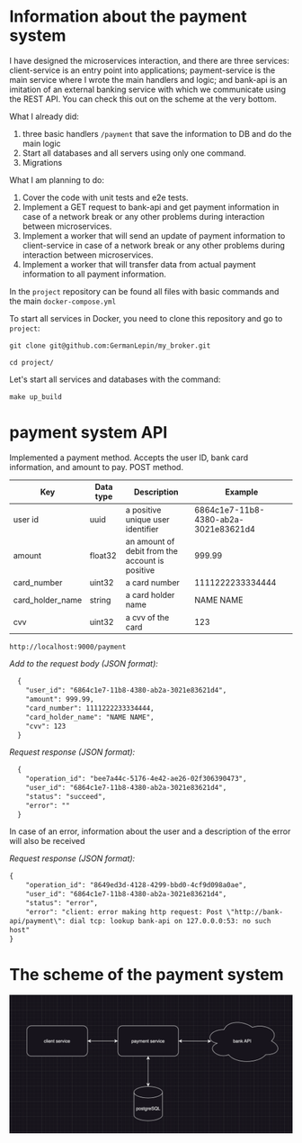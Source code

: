# Information about the payment system

I have designed the microservices interaction, and there are three services: client-service is an entry point into applications; payment-service is the main service where I wrote the main handlers and logic; and bank-api is an imitation of an external banking service with which we communicate using the REST API. You can check this out on the scheme at the very bottom.

What I already did:
1. three basic handlers `/payment` that save the information to DB and do the main logic
2. Start all databases and all servers using only one command.
3. Migrations

What I am planning to do:
1. Cover the code with unit tests and e2e tests.
2. Implement a GET request to bank-api and get payment information in case of a network break or any other problems during interaction between microservices.
3. Implement a worker that will send an update of payment information to client-service in case of a network break or any other problems during interaction between microservices.
4. Implement a worker that will transfer data from actual payment information to all payment information.

In the `project` repository can be found all files with basic commands and the main `docker-compose.yml`

To start all services in Docker, you need to clone this repository and go to `project`:
```
git clone git@github.com:GermanLepin/my_broker.git
```

```
cd project/
```

Let's start all services and databases with the command:
```
make up_build
```

# payment system API

Implemented a payment method. Accepts the user ID, bank card information, and amount to pay. POST method.

| Key              | Data type | Description                                     | Example
|------------------|-----------|-------------------------------------------------|----------- |
| user id          | uuid      | a positive unique user identifier               | 6864c1e7-11b8-4380-ab2a-3021e83621d4 |
| amount           | float32   | an amount of debit from the account is positive | 999.99     |
| card_number      | uint32    | a card number                                   | 1111222233334444   |
| card_holder_name | string    | a card holder name                              | NAME NAME  |
| cvv              | uint32    | a cvv of the card                               | 123        |

    http://localhost:9000/payment

*Add to the request body (JSON format):*
```
  {
    "user_id": "6864c1e7-11b8-4380-ab2a-3021e83621d4",
	"amount": 999.99,
	"card_number": 1111222233334444,
	"card_holder_name": "NAME NAME",
	"cvv": 123
  }

```

*Request response (JSON format):*
```
  {
	"operation_id": "bee7a44c-5176-4e42-ae26-02f306390473",
	"user_id": "6864c1e7-11b8-4380-ab2a-3021e83621d4",
	"status": "succeed",
	"error": ""
  }
```

In case of an error, information about the user and a description of the error will also be received

*Request response (JSON format):*
```
{
	"operation_id": "8649ed3d-4128-4299-bbd0-4cf9d098a0ae",
	"user_id": "6864c1e7-11b8-4380-ab2a-3021e83621d4",
	"status": "error",
	"error": "client: error making http request: Post \"http://bank-api/payment\": dial tcp: lookup bank-api on 127.0.0.0:53: no such host"
}
```

# The scheme of the payment system
![The scheme of the payment system](image.png)
